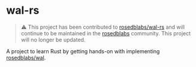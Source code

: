 # wal-rs

> ⚠️ This project has been contributed to [rosedblabs/wal-rs](https://github.com/rosedblabs/wal-rs) and will continue to be maintained in the [rosedblabs](https://github.com/rosedblabs) community. This project will no longer be updated.

A project to learn Rust by getting hands-on with implementing [rosedblabs/wal](https://github.com/rosedblabs/wal).
